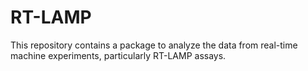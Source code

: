 # RT-LAMP
This repository contains a package to analyze the data from real-time machine experiments, particularly RT-LAMP assays.
